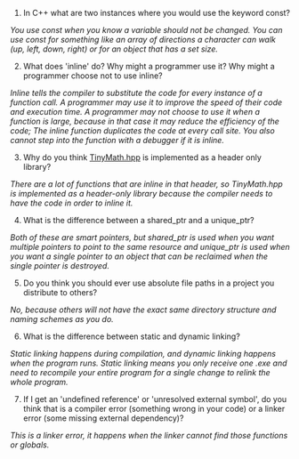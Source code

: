 1. In C++ what are two instances where you would use the keyword const?

*You use const when you know a variable should not be changed. You can use const for something like an array of directions a character can walk (up, left, down, right) or for an object that has a set size.*

2. What does 'inline' do? Why might a programmer use it? Why might a programmer choose not to use inline?

*Inline tells the compiler to substitute the code for every instance of a function call. A programmer may use it to improve the speed of their code and execution time. A programmer may not choose to use it when a function is large, because in that case it may reduce the efficiency of the code; The inline function duplicates the code at every call site. You also cannot step into the function with a debugger if it is inline.*

3. Why do you think [TinyMath.hpp](./TinyMath.hpp) is implemented as a header only library? 

*There are a lot of functions that are inline in that header, so TinyMath.hpp is implemented as a header-only library because the compiler needs to have the code in order to inline it.*

4. What is the difference between a shared_ptr and a unique_ptr?

*Both of these are smart pointers, but shared_ptr is used when you want multiple pointers to point to the same resource and unique_ptr is used when you want a single pointer to an object that can be reclaimed when the single pointer is destroyed.*

5. Do you think you should ever use absolute file paths in a project you distribute to others? 

*No, because others will not have the exact same directory structure and naming schemes as you do.*

6. What is the difference between static and dynamic linking?

*Static linking happens during compilation, and dynamic linking happens when the program runs. Static linking means you only receive one .exe and need to recompile your entire program for a single change to relink the whole program.*

7. If I get an 'undefined reference' or 'unresolved external symbol', do you think that is a compiler error (something wrong in your code) or a linker error (some missing external dependency)? 

*This is a linker error, it happens when the linker cannot find those functions or globals.*
